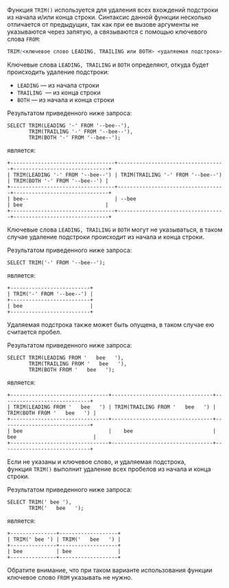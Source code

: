 Функция `TRIM()` используется для удаления всех вхождений подстроки из начала и/или конца строки. Синтаксис данной функции несколько отличается от предыдущих, так как при ее вызове аргументы не указываются через запятую, а связываются с помощью ключевого слова `FROM`:

```css
TRIM(<ключевое слово LEADING, TRAILING или BOTH> <удаляемая подстрока> FROM <исходная строка>)
```

Ключевые слова `LEADING, TRAILING` и `BOTH` определяют, откуда будет происходить удаление подстроки:

- `LEADING` — из начала строки
- `TRAILING`  — из конца строки
- `BOTH` — из начала и конца строки

Результатом приведенного ниже запроса:

```
SELECT TRIM(LEADING '-' FROM '--bee--'),
       TRIM(TRAILING '-' FROM '--bee--'),
       TRIM(BOTH '-' FROM '--bee--');
```

является:

```no-highlight
+----------------------------------+-----------------------------------+-------------------------------+
| TRIM(LEADING '-' FROM '--bee--') | TRIM(TRAILING '-' FROM '--bee--') | TRIM(BOTH '-' FROM '--bee--') |
+----------------------------------+-----------------------------------+-------------------------------+
| bee--                            | --bee                             | bee                           |
+----------------------------------+-----------------------------------+-------------------------------+
```

Ключевые слова `LEADING, TRAILING` и `BOTH` могут не указываться, в таком случае удаление подстроки происходит из начала и конца строки.

Результатом приведенного ниже запроса:

```
SELECT TRIM('-' FROM '--bee--');
```

является:

```no-highlight
+--------------------------+
| TRIM('-' FROM '--bee--') |
+--------------------------+
| bee                      |
+--------------------------+
```

Удаляемая подстрока также может быть опущена, в таком случае ею считается пробел.

Результатом приведенного ниже запроса:

```
SELECT TRIM(LEADING FROM '   bee   '),
       TRIM(TRAILING FROM '   bee   '),
       TRIM(BOTH FROM '   bee   ');
```

является:

```no-highlight
+--------------------------------+---------------------------------+-----------------------------+
| TRIM(LEADING FROM '   bee   ') | TRIM(TRAILING FROM '   bee   ') | TRIM(BOTH FROM '   bee   ') |
+--------------------------------+---------------------------------+-----------------------------+
| bee                            |    bee                          | bee                         |
+--------------------------------+---------------------------------+-----------------------------+
```

Если не указаны и ключевое слово, и удаляемая подстрока, функция `TRIM()` выполнит удаление всех пробелов из начала и конца строки.

Результатом приведенного ниже запроса:

```
SELECT TRIM(' bee '),
       TRIM('   bee   ');
```

является:

```no-highlight
+---------------+-------------------+
| TRIM(' bee ') | TRIM('   bee   ') |
+---------------+-------------------+
| bee           | bee               |
+---------------+-------------------+
```

Обратите внимание, что при таком варианте использования функции ключевое слово `FROM` указывать не нужно.